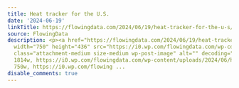 ```yaml
---
title: Heat tracker for the U.S.
date: '2024-06-19'
linkTitle: https://flowingdata.com/2024/06/19/heat-tracker-for-the-u-s/
source: FlowingData
description: <p><a href="https://flowingdata.com/2024/06/19/heat-tracker-for-the-u-s/"><img
  width="750" height="436" src="https://i0.wp.com/flowingdata.com/wp-content/uploads/2024/06/heat-index-forecast.png?fit=750%2C436&amp;quality=80&amp;ssl=1"
  class="attachment-medium size-medium wp-post-image" alt="" decoding="async" srcset="https://i0.wp.com/flowingdata.com/wp-content/uploads/2024/06/heat-index-forecast.png?w=1814&amp;quality=80&amp;ssl=1
  1814w, https://i0.wp.com/flowingdata.com/wp-content/uploads/2024/06/heat-index-forecast.png?resize=750%2C436&amp;quality=80&amp;ssl=1
  750w, https://i0.wp.com/flowing ...
disable_comments: true
---
```

<p><a href="https://flowingdata.com/2024/06/19/heat-tracker-for-the-u-s/"><img width="750" height="436" src="https://i0.wp.com/flowingdata.com/wp-content/uploads/2024/06/heat-index-forecast.png?fit=750%2C436&amp;quality=80&amp;ssl=1" class="attachment-medium size-medium wp-post-image" alt="" decoding="async" srcset="https://i0.wp.com/flowingdata.com/wp-content/uploads/2024/06/heat-index-forecast.png?w=1814&amp;quality=80&amp;ssl=1 1814w, https://i0.wp.com/flowingdata.com/wp-content/uploads/2024/06/heat-index-forecast.png?resize=750%2C436&amp;quality=80&amp;ssl=1 750w, https://i0.wp.com/flowing ...